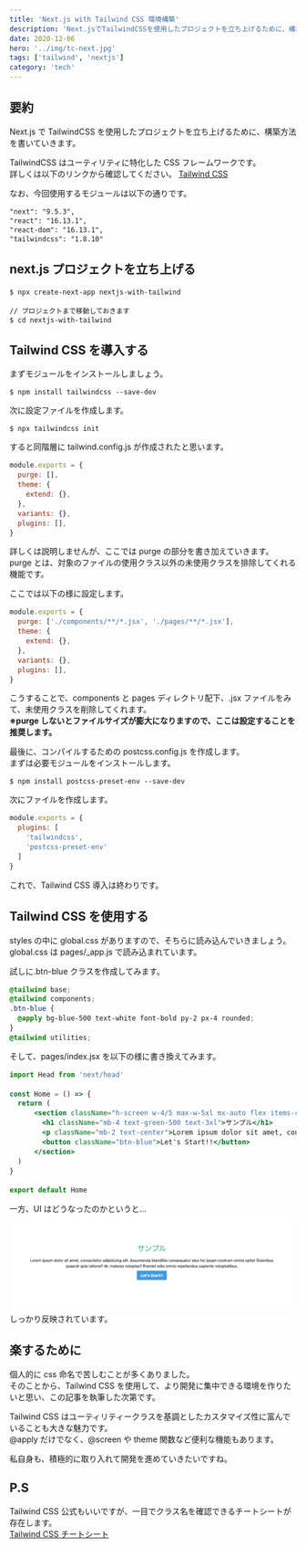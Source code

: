 ```yaml
---
title: 'Next.js with Tailwind CSS 環境構築'
description: 'Next.jsでTailwindCSSを使用したプロジェクトを立ち上げるために、構築方法を書いていきます。'
date: 2020-12-06
hero: '../img/tc-next.jpg'
tags: ['tailwind', 'nextjs']
category: 'tech'
---
```


## 要約

Next.js で TailwindCSS を使用したプロジェクトを立ち上げるために、構築方法を書いていきます。

TailwindCSS はユーティリティに特化した CSS フレームワークです。  
詳しくは以下のリンクから確認してください。
[Tailwind CSS](https://tailwindcss.com/)

なお、今回使用するモジュールは以下の通りです。

```
"next": "9.5.3",
"react": "16.13.1",
"react-dom": "16.13.1",
"tailwindcss": "1.8.10"
```

## next.js プロジェクトを立ち上げる

```shell
$ npx create-next-app nextjs-with-tailwind

// プロジェクトまで移動しておきます
$ cd nextjs-with-tailwind
```

## Tailwind CSS を導入する

まずモジュールをインストールしましょう。

```shell
$ npm install tailwindcss --save-dev
```

次に設定ファイルを作成します。

```shell
$ npx tailwindcss init
```

すると同階層に tailwind.config.js が作成されたと思います。

```js:title=tailwind.config.js
module.exports = {
  purge: [],
  theme: {
    extend: {},
  },
  variants: {},
  plugins: [],
}
```

詳しくは説明しませんが、ここでは purge の部分を書き加えていきます。  
purge とは、対象のファイルの使用クラス以外の未使用クラスを排除してくれる機能です。

ここでは以下の様に設定します。

```js:title=tailwind.config.js
module.exports = {
  purge: ['./components/**/*.jsx', './pages/**/*.jsx'],
  theme: {
    extend: {},
  },
  variants: {},
  plugins: [],
}
```

こうすることで、components と pages ディレクトリ配下、.jsx ファイルをみて、未使用クラスを削除してくれます。  
**※purge しないとファイルサイズが膨大になりますので、ここは設定することを推奨します。**

最後に、コンパイルするための postcss.config.js を作成します。  
まずは必要モジュールをインストールします。

```shell
$ npm install postcss-preset-env --save-dev
```

次にファイルを作成します。

```js:title=postcss.config.js
module.exports = {
  plugins: [
    'tailwindcss',
    'postcss-preset-env'
  ]
}
```

これで、Tailwind CSS 導入は終わりです。

## Tailwind CSS を使用する

styles の中に global.css がありますので、そちらに読み込んでいきましょう。  
global.css は pages/\_app.js で読み込まれています。

試しに.btn-blue クラスを作成してみます。

```css:title=global.css
@tailwind base;
@tailwind components;
.btn-blue {
  @apply bg-blue-500 text-white font-bold py-2 px-4 rounded;
}
@tailwind utilities;
```

そして、pages/index.jsx を以下の様に書き換えてみます。

```jsx:title=pages/index.jsx
import Head from 'next/head'

const Home = () => {
  return (
      <section className="h-screen w-4/5 max-w-5xl mx-auto flex items-center justify-center flex-col">
        <h1 className="mb-4 text-green-500 text-3xl">サンプル</h1>
        <p className="mb-2 text-center">Lorem ipsum dolor sit amet, consectetur adipisicing elit. Assumenda blanditiis consequatur eius hic ipsam nostrum omnis optio! Doloribus quaerat quis ratione? At, maiores voluptas? Eveniet odio omnis repellendus sapiente voluptatibus.</p>
        <button className="btn-blue">Let's Start!!</button>
      </section>
  )
}

export default Home
```

一方、UI はどうなったのかというと...
![](./result-ui.png)
しっかり反映されています。

## 楽するために

個人的に css 命名で苦しむことが多くありました。  
そのことから、Tailwind CSS を使用して、より開発に集中できる環境を作りたいと思い、この記事を執筆した次第です。

Tailwind CSS はユーティリティークラスを基調としたカスタマイズ性に富んでいることも大きな魅力です。  
@apply だけでなく、@screen や theme 関数など便利な機能もあります。

私自身も、積極的に取り入れて開発を進めていきたいですね。

## P.S

Tailwind CSS 公式もいいですが、一目でクラス名を確認できるチートシートが存在します。  
[Tailwind CSS チートシート](https://nerdcave.com/tailwind-cheat-sheet)
